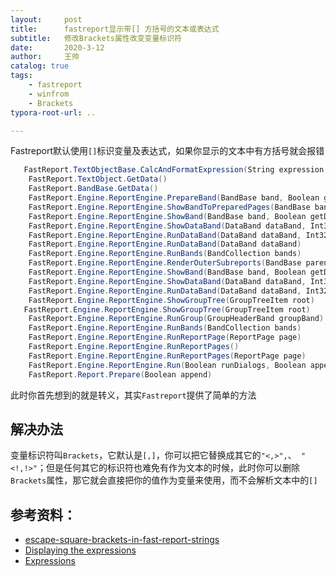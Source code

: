 ```yaml
---
layout:     post
title:      fastreport显示带[] 方括号的文本或表达式
subtitle:   修改Brackets属性改变变量标识符
date:       2020-3-12
author:     王帅
catalog: true
tags:
    - fastreport
    - winfrom
    - Brackets
typora-root-url: ..

---
```


Fastreport默认使用`[]`标识变量及表达式，如果你显示的文本中有方括号就会报错

```c#
   FastReport.TextObjectBase.CalcAndFormatExpression(String expression, Int32 expressionIndex)
    FastReport.TextObject.GetData()
    FastReport.BandBase.GetData()
    FastReport.Engine.ReportEngine.PrepareBand(BandBase band, Boolean getData)
    FastReport.Engine.ReportEngine.ShowBandToPreparedPages(BandBase band, Boolean getData)
    FastReport.Engine.ReportEngine.ShowBand(BandBase band, Boolean getData)
    FastReport.Engine.ReportEngine.ShowDataBand(DataBand dataBand, Int32 rowCount)
    FastReport.Engine.ReportEngine.RunDataBand(DataBand dataBand, Int32 rowCount, Boolean keepFirstRow, Boolean keepLastRow)
    FastReport.Engine.ReportEngine.RunDataBand(DataBand dataBand)
    FastReport.Engine.ReportEngine.RunBands(BandCollection bands)
    FastReport.Engine.ReportEngine.RenderOuterSubreports(BandBase parentBand)
    FastReport.Engine.ReportEngine.ShowBand(BandBase band, Boolean getData)
    FastReport.Engine.ReportEngine.ShowDataBand(DataBand dataBand, Int32 rowCount)
    FastReport.Engine.ReportEngine.RunDataBand(DataBand dataBand, Int32 rowCount, Boolean keepFirstRow, Boolean keepLastRow)
    FastReport.Engine.ReportEngine.ShowGroupTree(GroupTreeItem root)
   FastReport.Engine.ReportEngine.ShowGroupTree(GroupTreeItem root)
    FastReport.Engine.ReportEngine.RunGroup(GroupHeaderBand groupBand)
    FastReport.Engine.ReportEngine.RunBands(BandCollection bands)
    FastReport.Engine.ReportEngine.RunReportPage(ReportPage page)
    FastReport.Engine.ReportEngine.RunReportPages()
    FastReport.Engine.ReportEngine.RunReportPages(ReportPage page)
    FastReport.Engine.ReportEngine.Run(Boolean runDialogs, Boolean append, Boolean resetDataState, ReportPage page)
    FastReport.Report.Prepare(Boolean append)
```

此时你首先想到的就是转义，其实`Fastreport`提供了简单的方法

## 解决办法

变量标识符叫`Brackets`，它默认是`[,]`，你可以把它替换成其它的`"<,>",`、` "<!,!>"`；但是任何其它的标识符也难免有作为文本的时候，此时你可以删除`Brackets`属性，那它就会直接把你的值作为变量来使用，而不会解析文本中的`[]`

## 参考资料：

* [escape-square-brackets-in-fast-report-strings](https://stackoverflow.com/questions/12636732/escape-square-brackets-in-fast-report-strings)
* [Displaying the expressions](https://www.fast-report.com/documentation/UserManFrNET-en/index.html?textobjectexpressions.htm)
* [Expressions](https://fastreports.github.io/FastReport.Documentation/Expressions.html)

